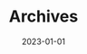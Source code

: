 ---
title: "Archives"
date: 2023-01-01
layout: "archives"
slug: "archives"
menu:
    main:
        weight: 4
        params: 
            icon: archives
---
